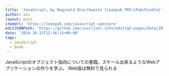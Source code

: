 ```yaml
---
title: 'JavaScript… by Reginald Braithwaite [Leanpub PDF/iPad/Kindle]'
author: azu
layout: post
itemUrl: 'https://leanpub.com/javascript-spessore'
editJSONPath: 'https://github.com/jser/jser.info/edit/gh-pages/data/2014/10/index.json'
date: '2014-10-13T12:36:15+00:00'
tags:
  - JavaScript
  - book
---
```

JavaScriptのオブジェクト指向についての書籍。スケール出来るようなWebアプリケーションの作りを学ぶ。
Web版は無料で見られる
